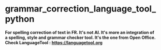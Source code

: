 # grammar_correction_language_tool_python

**For spelling correction of text in FR. It's not AI. It's more an integration of a spelling, style and grammar checker tool. It's the one from Open Office. Check LanguageTool : https://languagetool.org**


